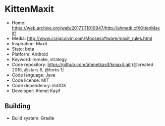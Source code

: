 # KittenMaxit

- Home: https://web.archive.org/web/20171111010947/http://ahmetk.cf/KittenMaxit/
- Media: http://www.craigcolvin.com/Moosesoftware/maxit_rules.html
- Inspiration: Maxit
- State: beta
- Platform: Android
- Keyword: remake, strategy
- Code repository: https://github.com/ahmetkasif/kmaxit.git (@created 2015, @stars 9, @forks 1)
- Code language: Java
- Code license: MIT
- Code dependency: libGDX
- Developer: Ahmet Kaşif

## Building

- Build system: Gradle
